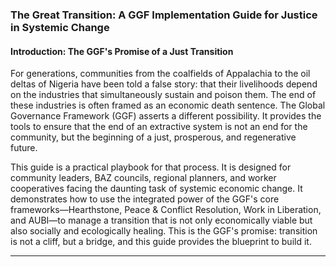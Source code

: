 ### The Great Transition: A GGF Implementation Guide for Justice in Systemic Change

#### Introduction: The GGF's Promise of a Just Transition

For generations, communities from the coalfields of Appalachia to the oil deltas of Nigeria have been told a false story: that their livelihoods depend on the industries that simultaneously sustain and poison them. The end of these industries is often framed as an economic death sentence. The Global Governance Framework (GGF) asserts a different possibility. It provides the tools to ensure that the end of an extractive system is not an end for the community, but the beginning of a just, prosperous, and regenerative future.

This guide is a practical playbook for that process. It is designed for community leaders, BAZ councils, regional planners, and worker cooperatives facing the daunting task of systemic economic change. It demonstrates how to use the integrated power of the GGF's core frameworks—Hearthstone, Peace & Conflict Resolution, Work in Liberation, and AUBI—to manage a transition that is not only economically viable but also socially and ecologically healing. This is the GGF's promise: transition is not a cliff, but a bridge, and this guide provides the blueprint to build it.

---

